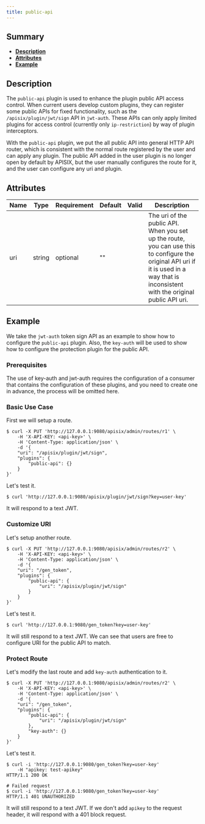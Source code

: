 ```yaml
---
title: public-api
---
```


<!--
#
# Licensed to the Apache Software Foundation (ASF) under one or more
# contributor license agreements.  See the NOTICE file distributed with
# this work for additional information regarding copyright ownership.
# The ASF licenses this file to You under the Apache License, Version 2.0
# (the "License"); you may not use this file except in compliance with
# the License.  You may obtain a copy of the License at
#
#     http://www.apache.org/licenses/LICENSE-2.0
#
# Unless required by applicable law or agreed to in writing, software
# distributed under the License is distributed on an "AS IS" BASIS,
# WITHOUT WARRANTIES OR CONDITIONS OF ANY KIND, either express or implied.
# See the License for the specific language governing permissions and
# limitations under the License.
#
-->

## Summary

- [**Description**](#description)
- [**Attributes**](#attributes)
- [**Example**](#example)

## Description

The `public-api` plugin is used to enhance the plugin public API access control.
When current users develop custom plugins, they can register some public APIs for fixed functionality, such as the `/apisix/plugin/jwt/sign` API in `jwt-auth`. These APIs can only apply limited plugins for access control (currently only `ip-restriction`) by way of plugin interceptors.

With the `public-api` plugin, we put the all public API into general HTTP API router, which is consistent with the normal route registered by the user and can apply any plugin. The public API added in the user plugin is no longer open by default by APISIX, but the user manually configures the route for it, and the user can configure any uri and plugin.

## Attributes

| Name | Type | Requirement | Default | Valid | Description |
| -- | -- | -- | -- | -- | -- |
| uri | string | optional | "" |   | The uri of the public API. When you set up the route, you can use this to configure the original API uri if it is used in a way that is inconsistent with the original public API uri. |

## Example

We take the `jwt-auth` token sign API as an example to show how to configure the `public-api` plugin. Also, the `key-auth` will be used to show how to configure the protection plugin for the public API.

### Prerequisites

The use of key-auth and jwt-auth requires the configuration of a consumer that contains the configuration of these plugins, and you need to create one in advance, the process will be omitted here.

### Basic Use Case

First we will setup a route.

```shell
$ curl -X PUT 'http://127.0.0.1:9080/apisix/admin/routes/r1' \
    -H 'X-API-KEY: <api-key>' \
    -H 'Content-Type: application/json' \
    -d '{
    "uri": "/apisix/plugin/jwt/sign",
    "plugins": {
        "public-api": {}
    }
}'
```

Let's test it.

```shell
$ curl 'http://127.0.0.1:9080/apisix/plugin/jwt/sign?key=user-key'
```

It will respond to a text JWT.

### Customize URI

Let's setup another route.

```shell
$ curl -X PUT 'http://127.0.0.1:9080/apisix/admin/routes/r2' \
    -H 'X-API-KEY: <api-key>' \
    -H 'Content-Type: application/json' \
    -d '{
    "uri": "/gen_token",
    "plugins": {
        "public-api": {
            "uri": "/apisix/plugin/jwt/sign"
        }
    }
}'
```

Let's test it.

```shell
$ curl 'http://127.0.0.1:9080/gen_token?key=user-key'
```

It will still respond to a text JWT. We can see that users are free to configure URI for the public API to match.

### Protect Route

Let's modify the last route and add `key-auth` authentication to it.

```shell
$ curl -X PUT 'http://127.0.0.1:9080/apisix/admin/routes/r2' \
    -H 'X-API-KEY: <api-key>' \
    -H 'Content-Type: application/json' \
    -d '{
    "uri": "/gen_token",
    "plugins": {
        "public-api": {
            "uri": "/apisix/plugin/jwt/sign"
        },
        "key-auth": {}
    }
}'
```

Let's test it.

```shell
$ curl -i 'http://127.0.0.1:9080/gen_token?key=user-key'
    -H "apikey: test-apikey"
HTTP/1.1 200 OK

# Failed request
$ curl -i 'http://127.0.0.1:9080/gen_token?key=user-key'
HTTP/1.1 401 UNAUTHORIZED
```

It will still respond to a text JWT. If we don't add `apikey` to the request header, it will respond with a 401 block request.
